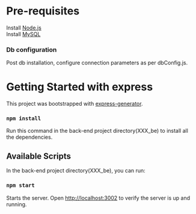 # Pre-requisites

Install [Node.js](https://nodejs.dev/)\
Install [MySQL](https://dev.mysql.com/downloads/)

### Db configuration

Post db installation, configure connection parameters as per dbConfig.js.

# Getting Started with express

This project was bootstrapped with [express-generator](https://expressjs.com/en/starter/generator.html).

### `npm install`

Run this command in the back-end project directory(XXX_be) to install all the dependencies.

## Available Scripts

In the back-end project directory(XXX_be), you can run:

### `npm start`

Starts the server.
Open [http://localhost:3002](http://localhost:3002) to verify the server is up and running.
